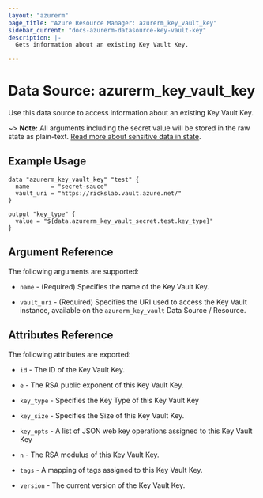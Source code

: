 ```yaml
---
layout: "azurerm"
page_title: "Azure Resource Manager: azurerm_key_vault_key"
sidebar_current: "docs-azurerm-datasource-key-vault-key"
description: |-
  Gets information about an existing Key Vault Key.

---
```


# Data Source: azurerm_key_vault_key

Use this data source to access information about an existing Key Vault Key.

~> **Note:** All arguments including the secret value will be stored in the raw state as plain-text.
[Read more about sensitive data in state](/docs/state/sensitive-data.html).

## Example Usage

```hcl
data "azurerm_key_vault_key" "test" {
  name      = "secret-sauce"
  vault_uri = "https://rickslab.vault.azure.net/"
}

output "key_type" {
  value = "${data.azurerm_key_vault_secret.test.key_type}"
}
```

## Argument Reference

The following arguments are supported:

* `name` - (Required) Specifies the name of the Key Vault Key.

* `vault_uri` - (Required) Specifies the URI used to access the Key Vault instance, available on the `azurerm_key_vault` Data Source / Resource.

## Attributes Reference

The following attributes are exported:

* `id` - The ID of the Key Vault Key.

* `e` - The RSA public exponent of this Key Vault Key.

* `key_type` - Specifies the Key Type of this Key Vault Key

* `key_size` - Specifies the Size of this Key Vault Key.

* `key_opts` - A list of JSON web key operations assigned to this Key Vault Key

* `n` - The RSA modulus of this Key Vault Key.

* `tags` - A mapping of tags assigned to this Key Vault Key.

* `version` - The current version of the Key Vault Key.

